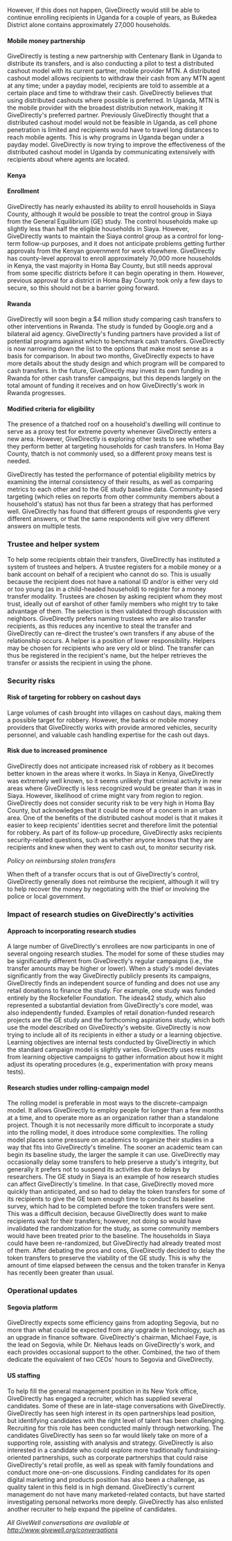 However, if this does not happen, GiveDirectly would still be able to continue enrolling recipients in Uganda for a couple of years, as Bukedea District alone contains approximately 27,000 households.

#### Mobile money partnership

GiveDirectly is testing a new partnership with Centenary Bank in Uganda to distribute its transfers, and is also conducting a pilot to test a distributed cashout model with its current partner, mobile provider MTN. A distributed cashout model allows recipients to withdraw their cash from any MTN agent at any time; under a payday model, recipients are told to assemble at a certain place and time to withdraw their cash. GiveDirectly believes that using distributed cashouts where possible is preferred. In Uganda, MTN is the mobile provider with the broadest distribution network, making it GiveDirectly's preferred partner. Previously GiveDirectly thought that a distributed cashout model would not be feasible in Uganda, as cell phone penetration is limited and recipients would have to travel long distances to reach mobile agents. This is why programs in Uganda began under a payday model. GiveDirectly is now trying to improve the effectiveness of the distributed cashout model in Uganda by communicating extensively with recipients about where agents are located.

#### Kenya

#### Enrollment

GiveDirectly has nearly exhausted its ability to enroll households in Siaya County, although it would be possible to treat the control group in Siaya from the General Equilibrium (GE) study. The control households make up slightly less than half the eligible households in Siaya. However, GiveDirectly wants to maintain the Siaya control group as a control for long-term follow-up purposes, and it does not anticipate problems getting further approvals from the Kenyan government for work elsewhere. GiveDirectly has county-level approval to enroll approximately 70,000 more households in Kenya, the vast majority in Homa Bay County, but still needs approval from some specific districts before it can begin operating in them. However, previous approval for a district in Homa Bay County took only a few days to secure, so this should not be a barrier going forward.

#### Rwanda

GiveDirectly will soon begin a $4 million study comparing cash transfers to other interventions in Rwanda. The study is funded by Google.org and a bilateral aid agency. GiveDirectly's funding partners have provided a list of potential programs against which to benchmark cash transfers. GiveDirectly is now narrowing down the list to the options that make most sense as a basis for comparison. In about two months, GiveDirectly expects to have more details about the study design and which program will be compared to cash transfers. In the future, GiveDirectly may invest its own funding in Rwanda for other cash transfer campaigns, but this depends largely on the total amount of funding it receives and on how GiveDirectly's work in Rwanda progresses.

#### Modified criteria for eligibility

The presence of a thatched roof on a household's dwelling will continue to serve as a proxy test for extreme poverty whenever GiveDirectly enters a new area. However, GiveDirectly is exploring other tests to see whether they perform better at targeting households for cash transfers. In Homa Bay County, thatch is not commonly used, so a different proxy means test is needed.

GiveDirectly has tested the performance of potential eligibility metrics by examining the internal consistency of their results, as well as comparing metrics to each other and to the GE study baseline data. Community-based targeting (which relies on reports from other community members about a household's status) has not thus far been a strategy that has performed well. GiveDirectly has found that different groups of respondents give very different answers, or that the same respondents will give very different answers on multiple tests.

### Trustee and helper system

To help some recipients obtain their transfers, GiveDirectly has instituted a system of trustees and helpers. A trustee registers for a mobile money or a bank account on behalf of a recipient who cannot do so. This is usually because the recipient does not have a national ID and/or is either very old or too young (as in a child-headed household) to register for a money transfer modality. Trustees are chosen by asking recipient whom they most trust, ideally out of earshot of other family members who might try to take advantage of them. The selection is then validated through discussion with neighbors. GiveDirectly prefers naming trustees who are also transfer recipients, as this reduces any incentive to steal the transfer and GiveDirectly can re-direct the trustee's own transfers if any abuse of the relationship occurs. A helper is a position of lower responsibility. Helpers may be chosen for recipients who are very old or blind. The transfer can thus be registered in the recipient's name, but the helper retrieves the transfer or assists the recipient in using the phone.

### Security risks

#### Risk of targeting for robbery on cashout days

Large volumes of cash brought into villages on cashout days, making them a possible target for robbery. However, the banks or mobile money providers that GiveDirectly works with provide armored vehicles, security personnel, and valuable cash handling expertise for the cash out days.

#### Risk due to increased prominence

GiveDirectly does not anticipate increased risk of robbery as it becomes better known in the areas where it works. In Siaya in Kenya, GiveDirectly was extremely well known, so it seems unlikely that criminal activity in new areas where GiveDirectly is less recognized would be greater than it was in Siaya. However, likelihood of crime might vary from region to region. GiveDirectly does not consider security risk to be very high in Homa Bay County, but acknowledges that it could be more of a concern in an urban area. One of the benefits of the distributed cashout model is that it makes it easier to keep recipients' identities secret and therefore limit the potential for robbery. As part of its follow-up procedure, GiveDirectly asks recipients security-related questions, such as whether anyone knows that they are recipients and knew when they went to cash out, to monitor security risk.

_Policy on reimbursing stolen transfers_

When theft of a transfer occurs that is out of GiveDirectly's control, GiveDirectly generally does not reimburse the recipient, although it will try to help recover the money by negotiating with the thief or involving the police or local government.

### Impact of research studies on GiveDirectly's activities

#### Approach to incorporating research studies

A large number of GiveDirectly's enrollees are now participants in one of several ongoing research studies. The model for some of these studies may be significantly different from GiveDirectly's regular campaigns (i.e., the transfer amounts may be higher or lower). When a study's model deviates significantly from the way GiveDirectly publicly presents its campaigns, GiveDirectly finds an independent source of funding and does not use any retail donations to finance the study. For example, one study was funded entirely by the Rockefeller Foundation. The ideas42 study, which also represented a substantial deviation from GiveDirectly's core model, was also independently funded. Examples of retail donation-funded research projects are the GE study and the forthcoming aspirations study, which both use the model described on GiveDirectly's website. GiveDirectly is now trying to include all of its recipients in either a study or a learning objective. Learning objectives are internal tests conducted by GiveDirectly in which the standard campaign model is slightly varies. GiveDirectly uses results from learning objective campaigns to gather information about how it might adjust its operating procedures (e.g., experimentation with proxy means tests).

#### Research studies under rolling-campaign model

The rolling model is preferable in most ways to the discrete-campaign model. It allows GiveDirectly to employ people for longer than a few months at a time, and to operate more as an organization rather than a standalone project. Though it is not necessarily more difficult to incorporate a study into the rolling model, it does introduce some complexities. The rolling model places some pressure on academics to organize their studies in a way that fits into GiveDirectly's timeline. The sooner an academic team can begin its baseline study, the larger the sample it can use. GiveDirectly may occasionally delay some transfers to help preserve a study's integrity, but generally it prefers not to suspend its activities due to delays by researchers. The GE study in Siaya is an example of how research studies can affect GiveDirectly's timeline. In that case, GiveDirectly moved more quickly than anticipated, and so had to delay the token transfers for some of its recipients to give the GE team enough time to conduct its baseline survey, which had to be completed before the token transfers were sent. This was a difficult decision, because GiveDirectly does want to make recipients wait for their transfers; however, not doing so would have invalidated the randomization for the study, as some community members would have been treated prior to the baseline. The households in Siaya could have been re-randomized, but GiveDirectly had already treated most of them. After debating the pros and cons, GiveDirectly decided to delay the token transfers to preserve the viability of the GE study. This is why the amount of time elapsed between the census and the token transfer in Kenya has recently been greater than usual.

### Operational updates

#### Segovia platform

GiveDirectly expects some efficiency gains from adopting Segovia, but no more than what could be expected from any upgrade in technology, such as an upgrade in finance software. GiveDirectly's chairman, Michael Faye, is the lead on Segovia, while Dr. Niehaus leads on GiveDirectly's work, and each provides occasional support to the other. Combined, the two of them dedicate the equivalent of two CEOs' hours to Segovia and GiveDirectly.

#### US staffing

To help fill the general management position in its New York office, GiveDirectly has engaged a recruiter, which has supplied several candidates. Some of these are in late-stage conversations with GiveDirectly. GiveDirectly has seen high interest in its open partnerships lead position, but identifying candidates with the right level of talent has been challenging. Recruiting for this role has been conducted mainly through networking. The candidates GiveDirectly has seen so far would likely take on more of a supporting role, assisting with analysis and strategy. GiveDirectly is also interested in a candidate who could explore more traditionally fundraising-oriented partnerships, such as corporate partnerships that could raise GiveDirectly's retail profile, as well as speak with family foundations and conduct more one-on-one discussions. Finding candidates for its open digital marketing and products position has also been a challenge, as quality talent in this field is in high demand. GiveDirectly's current management do not have many marketed-related contacts, but have started investigating personal networks more deeply. GiveDirectly has also enlisted another recruiter to help expand the pipeline of candidates.

_All GiveWell conversations are available at http://www.givewell.org/conversations_